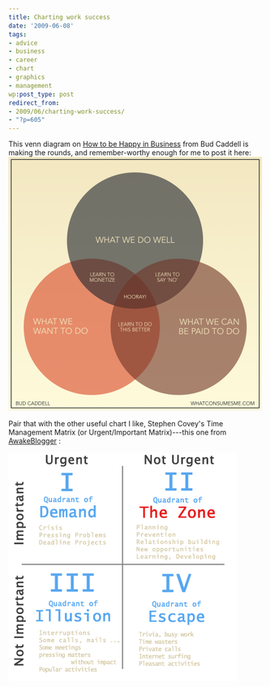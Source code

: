 ```yaml
---
title: Charting work success
date: '2009-06-08'
tags:
- advice
- business
- career
- chart
- graphics
- management
wp:post_type: post
redirect_from:
- 2009/06/charting-work-success/
- "?p=605"
---
```


This venn diagram on [How to be Happy in Business](http://whatconsumesme.com/2009/what-im-writing/how-to-be-happy-in-business-venn-diagram/) from Bud Caddell is making the rounds, and remember-worthy enough for me to post it here: ![how-to-be-happy-in-business-venn](/uploads/2009-06-08-Charting-work-success/how-to-be-happy-in-business-venn-500x500.png "how-to-be-happy-in-business-venn")

Pair that with the other useful chart I like, Stephen Covey's Time Management Matrix (or Urgent/Important Matrix)---this one from [AwakeBlogger](http://www.awakeblogger.com/2008/07/the-7-habits-of-highly-effective-people-1-private-victory/) :

![covey-time-management-matrix](/uploads/2009-06-08-Charting-work-success/covey-time-management-matrix.png "covey-time-management-matrix")
